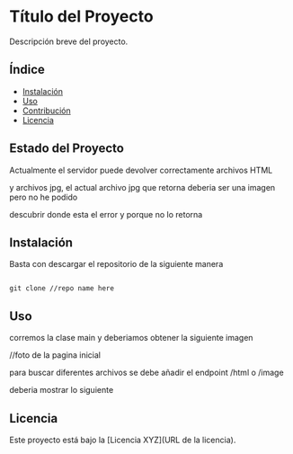 # Título del Proyecto

Descripción breve del proyecto.

## Índice
- [Instalación](#instalación)
- [Uso](#uso)
- [Contribución](#contribución)
- [Licencia](#licencia)

## Estado del Proyecto

Actualmente el servidor puede devolver correctamente archivos HTML

y archivos jpg, el actual archivo jpg que retorna deberia ser una imagen pero no he podido  

descubrir donde esta el error y porque no lo retorna 

## Instalación

Basta con descargar el repositorio de la siguiente manera 

```

git clone //repo name here
```


## Uso

corremos la clase main y deberiamos obtener la siguiente imagen


//foto de la pagina inicial 


para buscar diferentes archivos se debe añadir el endpoint /html o /image

deberia mostrar lo siguiente 


## Licencia

Este proyecto está bajo la [Licencia XYZ](URL de la licencia).


